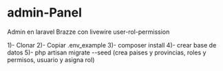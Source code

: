 # admin-Panel
Admin en laravel Brazze con livewire user-rol-permission

1)- Clonar 
2)- Copiar .env_example
3)- composer install
4)- crear base de datos
5)- php artisan migrate --seed (crea paises y provincias, roles y permisos, usuario y asigna rol)
